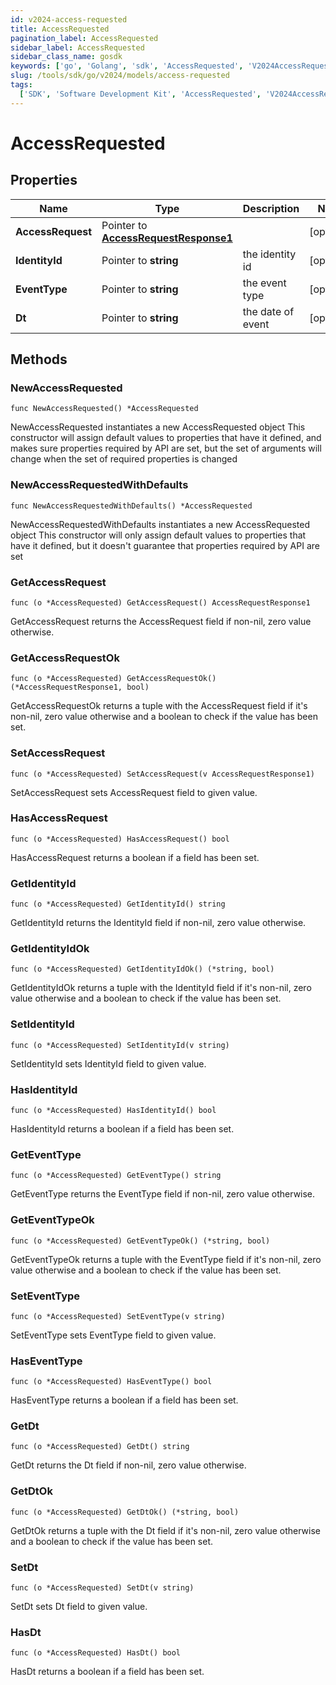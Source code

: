```yaml
---
id: v2024-access-requested
title: AccessRequested
pagination_label: AccessRequested
sidebar_label: AccessRequested
sidebar_class_name: gosdk
keywords: ['go', 'Golang', 'sdk', 'AccessRequested', 'V2024AccessRequested']
slug: /tools/sdk/go/v2024/models/access-requested
tags:
  ['SDK', 'Software Development Kit', 'AccessRequested', 'V2024AccessRequested']
---
```


# AccessRequested

## Properties

| Name | Type | Description | Notes |
| --- | --- | --- | --- |
| **AccessRequest** | Pointer to [**AccessRequestResponse1**](access-request-response1) |  | [optional] |
| **IdentityId** | Pointer to **string** | the identity id | [optional] |
| **EventType** | Pointer to **string** | the event type | [optional] |
| **Dt** | Pointer to **string** | the date of event | [optional] |

## Methods

### NewAccessRequested

`func NewAccessRequested() *AccessRequested`

NewAccessRequested instantiates a new AccessRequested object This constructor will assign default values to properties that have it defined, and makes sure properties required by API are set, but the set of arguments will change when the set of required properties is changed

### NewAccessRequestedWithDefaults

`func NewAccessRequestedWithDefaults() *AccessRequested`

NewAccessRequestedWithDefaults instantiates a new AccessRequested object This constructor will only assign default values to properties that have it defined, but it doesn't guarantee that properties required by API are set

### GetAccessRequest

`func (o *AccessRequested) GetAccessRequest() AccessRequestResponse1`

GetAccessRequest returns the AccessRequest field if non-nil, zero value otherwise.

### GetAccessRequestOk

`func (o *AccessRequested) GetAccessRequestOk() (*AccessRequestResponse1, bool)`

GetAccessRequestOk returns a tuple with the AccessRequest field if it's non-nil, zero value otherwise and a boolean to check if the value has been set.

### SetAccessRequest

`func (o *AccessRequested) SetAccessRequest(v AccessRequestResponse1)`

SetAccessRequest sets AccessRequest field to given value.

### HasAccessRequest

`func (o *AccessRequested) HasAccessRequest() bool`

HasAccessRequest returns a boolean if a field has been set.

### GetIdentityId

`func (o *AccessRequested) GetIdentityId() string`

GetIdentityId returns the IdentityId field if non-nil, zero value otherwise.

### GetIdentityIdOk

`func (o *AccessRequested) GetIdentityIdOk() (*string, bool)`

GetIdentityIdOk returns a tuple with the IdentityId field if it's non-nil, zero value otherwise and a boolean to check if the value has been set.

### SetIdentityId

`func (o *AccessRequested) SetIdentityId(v string)`

SetIdentityId sets IdentityId field to given value.

### HasIdentityId

`func (o *AccessRequested) HasIdentityId() bool`

HasIdentityId returns a boolean if a field has been set.

### GetEventType

`func (o *AccessRequested) GetEventType() string`

GetEventType returns the EventType field if non-nil, zero value otherwise.

### GetEventTypeOk

`func (o *AccessRequested) GetEventTypeOk() (*string, bool)`

GetEventTypeOk returns a tuple with the EventType field if it's non-nil, zero value otherwise and a boolean to check if the value has been set.

### SetEventType

`func (o *AccessRequested) SetEventType(v string)`

SetEventType sets EventType field to given value.

### HasEventType

`func (o *AccessRequested) HasEventType() bool`

HasEventType returns a boolean if a field has been set.

### GetDt

`func (o *AccessRequested) GetDt() string`

GetDt returns the Dt field if non-nil, zero value otherwise.

### GetDtOk

`func (o *AccessRequested) GetDtOk() (*string, bool)`

GetDtOk returns a tuple with the Dt field if it's non-nil, zero value otherwise and a boolean to check if the value has been set.

### SetDt

`func (o *AccessRequested) SetDt(v string)`

SetDt sets Dt field to given value.

### HasDt

`func (o *AccessRequested) HasDt() bool`

HasDt returns a boolean if a field has been set.
